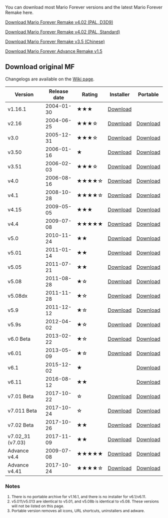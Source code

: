 You can download most Mario Forever versions and the latest Mario Forever Remake here.

[Download Mario Forever Remake v4.02 (PAL, D3D9)](https://www.mediafire.com/file/y6gkzn4uq3b1p6x/MFRemake_v4.02_%2528direct_3d_9%2529.rar/file)

[Download Mario Forever Remake v4.02 (PAL, Standard)](https://www.mediafire.com/file/2o1sxkbu2r5chyn/MFRemake_v4.02.rar/file)

[Download Mario Forever Remake v3.5 (Chinese)](https://file.marioforever.net/mario-forever/games/chinese-fangames/2017/Mario%20Forever%20Remake%20v3.5.rar)

[Download Mario Forever Advance Remake v1.5](https://file.marioforever.net/mario-forever/games/chinese-fangames/2017/Mario%20Forever%20Advance%20Remake%20v1.5.rar)

## Download original MF

Changelogs are available on the [Wiki page](https://en.wiki.marioforever.net/wiki/Mario_Forever).

| Version | Release date | Rating | Installer | Portable |
| --- | --- | --- | --- | --- |
| v1.16.1 | 2004-01-30 | ★★★ | [Download](https://file.marioforever.net/mario-forever/games/original-mf/installer/Mario%20Forever%201.16.1.exe) |     |
| v2.16 | 2004-06-25 | ★★★☆ | [Download](https://file.marioforever.net/mario-forever/games/original-mf/installer/Mario%20Forever%202.16.exe) | [Download](https://file.marioforever.net/mario-forever/games/original-mf/portable/Mario%20Forever%202.16.7z) |
| v3.0 | 2005-12-31 | ★★★☆ | [Download](https://file.marioforever.net/mario-forever/games/original-mf/installer/Mario%20Forever%203.0.exe) | [Download](https://file.marioforever.net/mario-forever/games/original-mf/portable/Mario%20Forever%203.0.7z) |
| v3.50 | 2006-01-16 | ★   | [Download](https://file.marioforever.net/mario-forever/games/original-mf/installer/Mario%20Forever%203.50.exe) | [Download](https://file.marioforever.net/mario-forever/games/original-mf/portable/Mario%20Forever%203.50.7z) |
| v3.51 | 2006-02-03 | ★★★☆ | [Download](https://file.marioforever.net/mario-forever/games/original-mf/installer/Mario%20Forever%203.51.exe) | [Download](https://file.marioforever.net/mario-forever/games/original-mf/portable/Mario%20Forever%203.51.7z) |
| v4.0 | 2006-08-16 | ★★★★☆ | [Download](https://file.marioforever.net/mario-forever/games/original-mf/installer/Mario%20Forever%204.0.exe) | [Download](https://file.marioforever.net/mario-forever/games/original-mf/portable/Mario%20Forever%204.0.7z) |
| v4.1 | 2008-10-28 | ★★★★☆ | [Download](https://file.marioforever.net/mario-forever/games/original-mf/installer/Mario%20Forever%204.1.exe) | [Download](https://file.marioforever.net/mario-forever/games/original-mf/portable/Mario%20Forever%204.1.7z) |
| v4.15 | 2009-05-05 | ★★★ | [Download](https://file.marioforever.net/mario-forever/games/original-mf/installer/Mario%20Forever%204.15.exe) | [Download](https://file.marioforever.net/mario-forever/games/original-mf/portable/Mario%20Forever%204.15.7z) |
| v4.4 | 2009-07-08 | ★★★★★ | [Download](https://file.marioforever.net/mario-forever/games/original-mf/installer/Mario%20Forever%204.4.exe) | [Download](https://file.marioforever.net/mario-forever/games/original-mf/portable/Mario%20Forever%204.4.7z) |
| v5.0 | 2010-11-24 | ★★  | [Download](https://file.marioforever.net/mario-forever/games/original-mf/installer/Mario%20Forever%205.0.exe) | [Download](https://file.marioforever.net/mario-forever/games/original-mf/portable/Mario%20Forever%205.0.7z) |
| v5.01 | 2011-01-14 | ★★  | [Download](https://file.marioforever.net/mario-forever/games/original-mf/installer/Mario%20Forever%205.01.exe) | [Download](https://file.marioforever.net/mario-forever/games/original-mf/portable/Mario%20Forever%205.01.7z) |
| v5.05 | 2011-07-21 | ★★  | [Download](https://file.marioforever.net/mario-forever/games/original-mf/installer/Mario%20Forever%205.05.exe) | [Download](https://file.marioforever.net/mario-forever/games/original-mf/portable/Mario%20Forever%205.05.7z) |
| v5.08 | 2011-08-28 | ★☆  | [Download](https://file.marioforever.net/mario-forever/games/original-mf/installer/Mario%20Forever%205.08.exe) | [Download](https://file.marioforever.net/mario-forever/games/original-mf/portable/Mario%20Forever%205.08.7z) |
| v5.08dx | 2011-11-28 | ★☆  | [Download](https://file.marioforever.net/mario-forever/games/original-mf/installer/Mario%20Forever%205.08dx.exe) | [Download](https://file.marioforever.net/mario-forever/games/original-mf/portable/Mario%20Forever%205.08%20Direct%20X.7z) |
| v5.9 | 2011-12-12 | ★☆  | [Download](https://file.marioforever.net/mario-forever/games/original-mf/installer/Mario%20Forever%205.9.exe) | [Download](https://file.marioforever.net/mario-forever/games/original-mf/portable/Mario%20Forever%205.9.7z) |
| v5.9s | 2012-04-02 | ★☆  | [Download](https://file.marioforever.net/mario-forever/games/original-mf/installer/Mario%20Forever%205.9s.exe) | [Download](https://file.marioforever.net/mario-forever/games/original-mf/portable/Mario%20Forever%205.9s.7z) |
| v6.0 Beta | 2013-02-22 | ★☆  | [Download](https://file.marioforever.net/mario-forever/games/original-mf/installer/Mario%20Forever%206.0.exe) | [Download](https://file.marioforever.net/mario-forever/games/original-mf/portable/Mario%20Forever%206.0.7z) |
| v6.01 | 2013-05-09 | ★☆  | [Download](https://file.marioforever.net/mario-forever/games/original-mf/installer/Mario%20Forever%206.01.exe) | [Download](https://file.marioforever.net/mario-forever/games/original-mf/portable/Mario%20Forever%206.01.7z) |
| v6.1 | 2015-12-02 | ★   |     | [Download](https://file.marioforever.net/mario-forever/games/original-mf/portable/Mario%20Forever%206.1.rar) |
| v6.11 | 2016-08-12 | ★★  |     | [Download](https://file.marioforever.net/mario-forever/games/original-mf/portable/Mario%20Forever%206.11.rar) |
| v7.01 Beta | 2017-10-22 | ☆   | [Download](https://file.marioforever.net/mario-forever/games/original-mf/installer/Mario%20Forever%207.01.exe) | [Download](https://file.marioforever.net/mario-forever/games/original-mf/portable/Mario%20Forever%207.01.7z) |
| v7.011 Beta | 2017-10-24 | ☆   | [Download](https://file.marioforever.net/mario-forever/games/original-mf/installer/Mario%20Forever%207.011.exe) | [Download](https://file.marioforever.net/mario-forever/games/original-mf/portable/Mario%20Forever%207.011.7z) |
| v7.02 Beta | 2017-10-26 | ★★  | [Download](https://file.marioforever.net/mario-forever/games/original-mf/installer/Mario%20Forever%207.02.exe) | [Download](https://file.marioforever.net/mario-forever/games/original-mf/portable/Mario%20Forever%207.02.7z) |
| v7.02_31 (v7.03) | 2017-11-09 | ★★  | [Download](https://file.marioforever.net/mario-forever/games/original-mf/installer/Mario%20Forever%207.03.exe) | [Download](https://file.marioforever.net/mario-forever/games/original-mf/portable/Mario%20Forever%207.03.7z) |
| Advance v4.4 | 2009-07-08 | ★★★★★ | [Download](https://file.marioforever.net/mario-forever/games/original-mf/installer/Mario%20Forever%20Advance.exe) | [Download](https://file.marioforever.net/mario-forever/games/original-mf/portable/Mario%20Forever%20Advance%20Edition.7z) |
| Advance v4.41 | 2017-10-24 | ★★★★☆ | [Download](https://file.marioforever.net/mario-forever/games/original-mf/installer/Mario%20Forever%20Advance%20v4.41.exe) | [Download](https://file.marioforever.net/mario-forever/games/original-mf/portable/Mario%20Forever%20Advance%20v4.41.7z) |

### Notes
<div style="font-size:12px">

1. There is no portable archive for v1.16.1, and there is no installer for v6.1/v6.11.  
2. v5.011/v5.013 are identical to v5.01, and v5.08b is identical to v5.08. These versions will not be listed on this page.  
3. Portable version removes all icons, URL shortcuts, uninstallers and adware. 
</div>
